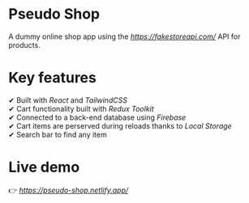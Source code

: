 # Pseudo Shop

A dummy online shop app using the _https://fakestoreapi.com/_ API for products.

# Key features

✔ Built with _React_ and _TailwindCSS_\
✔ Cart functionality built with _Redux Toolkit_\
✔ Connected to a back-end database using _Firebase_\
✔ Cart items are perserved during reloads thanks to _Local Storage_\
✔ Search bar to find any item

# Live demo

👉 _https://pseudo-shop.netlify.app/_
